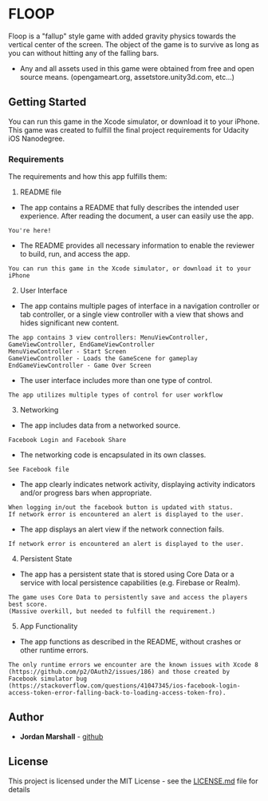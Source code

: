 # FLOOP

Floop is a "fallup" style game with added gravity physics towards the vertical center of the screen.
The object of the game is to survive as long as you can without hitting any of the falling bars.
- Any and all assets used in this game were obtained from free and open source means. (opengameart.org, assetstore.unity3d.com, etc...)

## Getting Started

You can run this game in the Xcode simulator, or download it to your iPhone.
This game was created to fulfill the final project requirements for Udacity iOS Nanodegree.

### Requirements

The requirements and how this app fulfills them:

1) README file

- The app contains a README that fully describes the intended user experience. After reading the document, a user can easily use the app.
```
You're here!
```

- The README provides all necessary information to enable the reviewer to build, run, and access the app.
```
You can run this game in the Xcode simulator, or download it to your iPhone
```

2) User Interface

- The app contains multiple pages of interface in a navigation controller or tab controller, or a single view controller with a view that shows and hides significant new content.
```
The app contains 3 view controllers: MenuViewController, GameViewController, EndGameViewController
MenuViewController - Start Screen
GameViewController - Loads the GameScene for gameplay
EndGameViewController - Game Over Screen
```

- The user interface includes more than one type of control.
```
The app utilizes multiple types of control for user workflow
```

3) Networking

- The app includes data from a networked source.
```
Facebook Login and Facebook Share
```

- The networking code is encapsulated in its own classes.
```
See Facebook file
```

- The app clearly indicates network activity, displaying activity indicators and/or progress bars when appropriate.
```
When logging in/out the facebook button is updated with status.
If network error is encountered an alert is displayed to the user.
```

- The app displays an alert view if the network connection fails.
```
If network error is encountered an alert is displayed to the user.
```

4) Persistent State

- The app has a persistent state that is stored using Core Data or a service with local persistence capabilities (e.g. Firebase or Realm).
```
The game uses Core Data to persistently save and access the players best score.
(Massive overkill, but needed to fulfill the requirement.)
```

5) App Functionality

- The app functions as described in the README, without crashes or other runtime errors.
```
The only runtime errors we encounter are the known issues with Xcode 8 (https://github.com/p2/OAuth2/issues/186) and those created by Facebook simulator bug (https://stackoverflow.com/questions/41047345/ios-facebook-login-access-token-error-falling-back-to-loading-access-token-fro).
```


## Author

* **Jordan Marshall** - [github](https://github.com/jtmarshall)

## License

This project is licensed under the MIT License - see the [LICENSE.md](LICENSE.md) file for details
